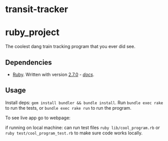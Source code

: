 # transit-tracker


# ruby_project

The coolest dang train tracking program that you ever did see.

## Dependencies

* [Ruby](https://www.ruby-lang.org/en/).  Written with version [2.7.0](https://www.ruby-lang.org/en/news/2019/12/25/ruby-2-7-0-released/) - *[docs](https://docs.ruby-lang.org/en/2.7.0/)*.

## Usage

Install deps: `gem install bundler && bundle install`.  Run `bundle exec rake` to run the tests, or `bundle exec rake run` to run the program.

To see live app go to webpage: 

if running on local machine: can run test files `ruby lib/cool_program.rb` or `ruby test/cool_program_test.rb` to make sure code works locally. 